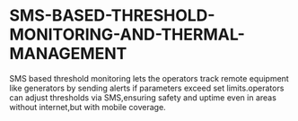 # SMS-BASED-THRESHOLD-MONITORING-AND-THERMAL-MANAGEMENT
SMS based threshold monitoring lets the operators track remote equipment like generators by sending alerts if parameters exceed set limits.operators can adjust thresholds via SMS,ensuring safety and uptime even in areas without internet,but with mobile coverage.
